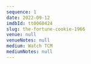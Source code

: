 ```yaml
---
sequence: 1
date: 2022-09-12
imdbId: tt0060424
slug: the-fortune-cookie-1966
venue: null
venueNotes: null
medium: Watch TCM
mediumNotes: null
---
```


